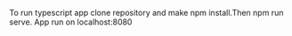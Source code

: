 To run typescript app clone repository and make npm install.Then npm run serve.
App run on localhost:8080
